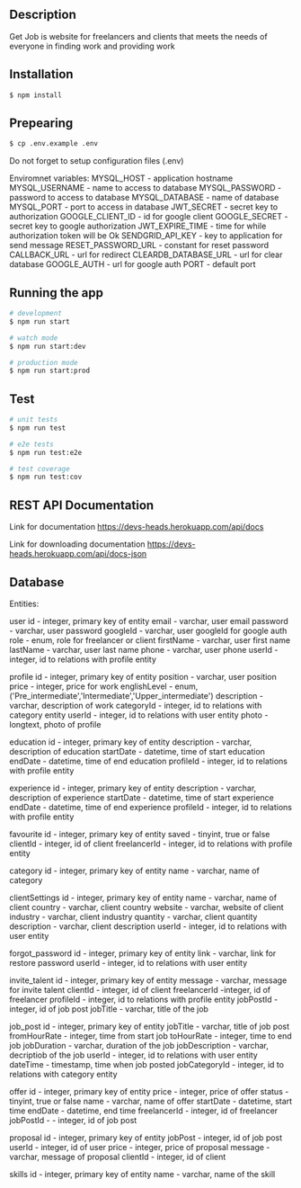 ## Description

Get Job is website for freelancers and clients that meets the needs of everyone in finding work and providing work

## Installation

```bash
$ npm install
```
## Prepearing

```bash
$ cp .env.example .env
```
Do not forget to setup configuration files (.env)

Enviromnet variables:
  MYSQL_HOST - application hostname
  MYSQL_USERNAME - name to access to database
  MYSQL_PASSWORD - password to access to database
  MYSQL_DATABASE - name of database
  MYSQL_PORT - port to access in database
  JWT_SECRET - secret key to authorization
  GOOGLE_CLIENT_ID - id for google client
  GOOGLE_SECRET - secret key to google authorization
  JWT_EXPIRE_TIME - time for while authorization token will be Ok
  SENDGRID_API_KEY - key to application for send message
  RESET_PASSWORD_URL - constant for reset password
  CALLBACK_URL - url for redirect
  CLEARDB_DATABASE_URL - url for clear database
  GOOGLE_AUTH - url for google auth
  PORT - default port
  

## Running the app

```bash
# development
$ npm run start

# watch mode
$ npm run start:dev

# production mode
$ npm run start:prod
```

## Test

```bash
# unit tests
$ npm run test

# e2e tests
$ npm run test:e2e

# test coverage
$ npm run test:cov
```
## REST API Documentation

Link for documentation https://devs-heads.herokuapp.com/api/docs

Link for downloading documentation https://devs-heads.herokuapp.com/api/docs-json


## Database

Entities:

  user
    id - integer, primary key of entity
    email - varchar, user email
    password - varchar, user password
    googleId - varchar, user googleId for google auth
    role - enum, role for freelancer or client
    firstName - varchar, user first name
    lastName - varchar, user last name
    phone - varchar, user phone
    userId - integer, id to relations with profile entity
    
  profile
    id - integer, primary key of entity
    position - varchar, user position
    price - integer, price for work
    englishLevel - enum, ('Pre_intermediate','Intermediate','Upper_intermediate')
    description - varchar, description of work
    categoryId - integer, id to relations with category entity
    userId - integer, id to relations with user entity
    photo - longtext, photo of profile

  education
    id - integer, primary key of entity
    description - varchar, description of education
    startDate - datetime, time of start education
    endDate - datetime, time of end education
    profileId - integer, id to relations with profile entity

  experience
    id - integer, primary key of entity
    description - varchar, description of experience
    startDate - datetime, time of start experience
    endDate - datetime, time of end experience
    profileId - integer, id to relations with profile entity

  favourite
     id - integer, primary key of entity
     saved - tinyint, true or false
     clientId - integer, id of client
     freelancerId - integer, id to relations with profile entity
  
  category
    id - integer, primary key of entity
    name - varchar, name of category

  clientSettings
    id - integer, primary key of entity
    name - varchar, name of client
    country - varchar, client country
    website - varchar, website of client
    industry - varchar, client industry
    quantity - varchar, client quantity
    description - varchar, client description
    userId - integer, id to relations with user entity

  forgot_password
    id - integer, primary key of entity
    link - varchar, link for restore password
    userId - integer, id to relations with user entity
  
  invite_talent
    id - integer, primary key of entity
    message - varchar, message for invite talent
    clientId - integer, id of client
    freelancerId -integer, id of freelancer
    profileId - integer, id to relations with profile entity
    jobPostId - integer, id of job post
    jobTitle - varchar, title of the job

  job_post
    id - integer, primary key of entity
    jobTitle - varchar, title of job post
    fromHourRate - integer, time from start job
    toHourRate - integer, time to end job
    jobDuration - varchar, duration of the job
    jobDescription - varchar, decriptiob of the job
    userId - integer, id to relations with user entity
    dateTime - timestamp, time when job posted
    jobCategoryId - integer, id to relations with category entity

  offer
    id - integer, primary key of entity
    price - integer, price of offer
    status - tinyint, true or false
    name - varchar, name of offer
    startDate - datetime, start time
    endDate - datetime, end time 
    freelancerId - integer, id of freelancer
    jobPostId -  - integer, id of job post

  proposal
    id - integer, primary key of entity
    jobPost - integer, id of job post
    userId - integer, id of user
    price - integer, price of proposal
    message -varchar, message of proposal
    clientId  - integer, id of client

  skills
    id - integer, primary key of entity
    name - varchar, name of the skill